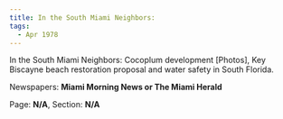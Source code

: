 ```yaml
---  
title: In the South Miami Neighbors:  
tags:  
  - Apr 1978  
---  
```

  
In the South Miami Neighbors: Cocoplum development [Photos], Key Biscayne beach restoration proposal and water safety in South Florida.  
  
Newspapers: **Miami Morning News or The Miami Herald**  
  
Page: **N/A**, Section: **N/A** 
